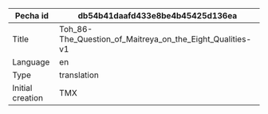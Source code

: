 |Pecha id | db54b41daafd433e8be4b45425d136ea
| --- | --- 
|Title | Toh_86-The_Question_of_Maitreya_on_the_Eight_Qualities-v1 
|Language | en
|Type | translation
|Initial creation | TMX